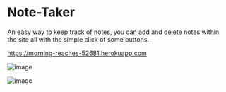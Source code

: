 # Note-Taker

An easy way to keep track of notes, you can add and delete notes within the site all with the simple click of some buttons.

https://morning-reaches-52681.herokuapp.com


![image](https://user-images.githubusercontent.com/74584167/122693605-1b03d100-d200-11eb-8527-1fb0d236e25c.png)

![image](https://user-images.githubusercontent.com/74584167/122693615-248d3900-d200-11eb-8af5-7ed2b37f80e8.png)
